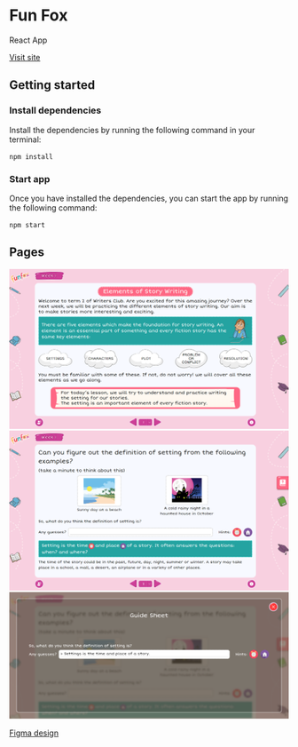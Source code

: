 # Fun Fox

React App

[Visit site](https://fun-fox.vercel.app/definition-of-setting)

## Getting started

### Install dependencies
Install the dependencies by running the following command in your terminal:
```
npm install
```

### Start app
Once you have installed the dependencies, you can start the app by running the following command:
```
npm start
```

## Pages

![Screen 1](/screens/slide1.png "Slide 1")
![Screen 2](/screens/slide2.png "Slide 2")
![Guide sheet](/screens/guide-sheet.png "Guide sheet")

[Figma design](https://www.figma.com/file/8ZFoUqXfn4SFFVipr6qTtc/Untitled?type=design&mode=design&t=WPoKL4vEe7dBXD45-0)

